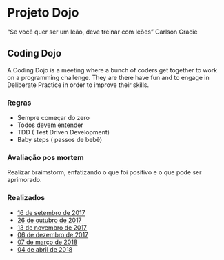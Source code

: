 # Projeto Dojo

“Se você quer ser um leão, deve treinar com leões”
 Carlson Gracie

## Coding Dojo

A Coding Dojo is a meeting where a  bunch of coders get together to work on a programming challenge.
They are there have fun and to engage in  Deliberate Practice in order to improve their skills.

### Regras

- Sempre começar do zero
- Todos devem entender
- TDD ( Test Driven Development)
- Baby steps ( passos de bebê)

### Avaliação pos mortem

Realizar braimstorm, enfatizando o que foi positivo e o que pode ser aprimorado.

### Realizados

- [16 de setembro de 2017](2017_SET_16/README.md)
- [26 de outubro de 2017](2017_OUT_26/README.md)
- [13 de novembro de 2017](2017_NOV_13/README.md)
- [06 de dezembro de 2017](2017_DEZ_06/README.md)
- [07 de março de 2018](2018_MAR_07/README.md)
- [04 de abril de 2018](2018_ABR_04/README.md)
